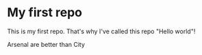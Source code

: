 # My first repo

This is my first repo. That's why I've called this repo "Hello world"!

Arsenal are better than City
